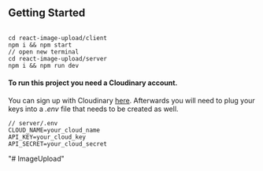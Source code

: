 
## Getting Started

```

cd react-image-upload/client
npm i && npm start
// open new terminal
cd react-image-upload/server
npm i && npm run dev
```

#### To run this project you need a Cloudinary account. 
You can sign up with Cloudinary [here](https://cloudinary.com/users/register/free).  Afterwards you will need to plug your keys into a *.env* file that needs to be created as well. 

```shell
// server/.env
CLOUD_NAME=your_cloud_name
API_KEY=your_cloud_key
API_SECRET=your_cloud_secret
```
"# ImageUpload" 
